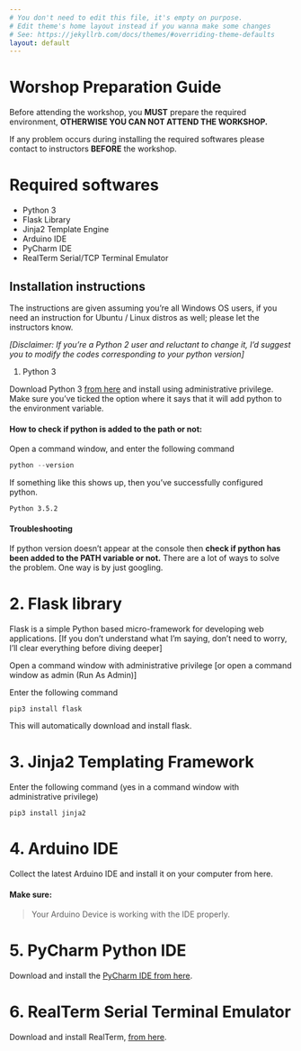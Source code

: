 ```yaml
---
# You don't need to edit this file, it's empty on purpose.
# Edit theme's home layout instead if you wanna make some changes
# See: https://jekyllrb.com/docs/themes/#overriding-theme-defaults
layout: default
---
```


<div id="instruction_guide">
</div>

# Worshop Preparation Guide

Before attending the workshop, you **MUST** prepare the required environment, **OTHERWISE YOU CAN NOT ATTEND THE WORKSHOP.**

If any problem occurs during installing the required softwares please contact to instructors **BEFORE** the workshop.


# Required softwares

* Python 3
* Flask Library
* Jinja2 Template Engine
* Arduino IDE
* PyCharm IDE
* RealTerm Serial/TCP Terminal Emulator

## Installation instructions

The instructions are given assuming you’re all Windows OS users, if you need an instruction for Ubuntu / Linux distros as well; please let the instructors know.

*[Disclaimer: If you’re a Python 2 user and reluctant to change it, I’d suggest you to modify the codes corresponding to your python version]*

1. Python 3

Download Python 3 [from here]() and install using administrative privilege. Make sure you’ve ticked the option where it says that it will add python to the environment variable.

#### How to check if python is added to the path or not:

Open a command window, and enter the following command

```python
python --version
```

If something like this shows up, then you’ve successfully configured python.

```
Python 3.5.2
```

#### Troubleshooting

If python version doesn’t appear at the console then **check if python has been added to the PATH variable or not.** 
There are a lot of ways to solve the problem. One way is by just googling.


# 2. Flask library

Flask is a simple Python based micro-framework for developing web applications. [If you don’t understand what I’m saying, don’t need to worry, I’ll clear everything before diving deeper] 

Open a command window with administrative privilege [or open a command window as admin (Run As Admin)]

Enter the following command

```
pip3 install flask
```

This will automatically download and install flask.

# 3. Jinja2 Templating Framework

Enter the following command (yes in a command window with administrative privilege)

```
pip3 install jinja2
```


# 4. Arduino IDE

Collect the latest Arduino IDE and install it on your computer from here.

#### Make sure:

> Your Arduino Device is working with the IDE properly.

# 5. PyCharm Python IDE

Download and install the [PyCharm IDE from here](https://www.jetbrains.com/pycharm-edu/download/#section=windows-version). 

# 6. RealTerm Serial Terminal Emulator
Download and install RealTerm, [from here](https://sourceforge.net/projects/realterm/).